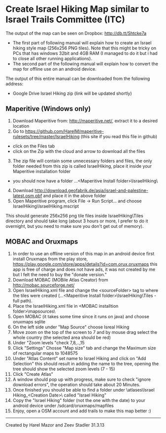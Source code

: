 Create Israel Hiking Map similar to Israel Trails Committee (ITC)
================================

The output of the map can be seen on Dropbox: http://db.tt/Shtcke7a

 * The first part of following manual will explain how to create an Israel hiking style map (256x256 PNG tiles).
Note that this might be tricky on PCs that has windows 32bit and 4GB RAM (I managed to do it but i had to close all other running applications).
 * The second part of the following manual will explain how to convert the map for offline use on an android device.

The output of this entire manual can be downloaded from the following address:
 - Google Drive Israel Hiking zip (link will be updated shortly)

Maperitive (Windows only)
-------------------------

1. Download Maperitive from: http://maperitive.net/, extract it to a desired location
2. Go to https://github.com/HarelM/maperitive-rulesets/tree/master/IsraelHiking (this site if you read this file in github)
 * click on the Files tab
 * click on the Zip with the cloud and arrow to download all the files
3. The zip file will contain some unnecessary folders and files, the only folder needed from this zip is called IsraelHiking, place it inside your Maperitive installation folder
 * you should now have a folder ...\<Maperitive Install folder\>\IsraelHiking\
4. Download http://download.geofabrik.de/asia/israel-and-palestine-latest.osm.pbf and place it in the above folder
5. Open Maperitive program, click File -> Run Script... and choose IsraelHiking\IsraelHiking.mscript

This should generate 256x256 png tile files inside IsraelHiking\Tiles directory and should take long (about 3 hours or more, I prefer to do it overnight, but you need to make sure you don't get out of memory).

MOBAC and Oruxmaps
-------------------------
1. In order to use an offline version of this map in an android device first install Oruxmaps from the play store, 
	https://play.google.com/store/apps/details?id=com.orux.oruxmaps
	this app is free of charge and does not have ads, it was not created by me but I felt the need to buy the "donate version."
2. Download MOBAC (MOBile Atlas Creator) from http://mobac.sourceforge.net/
2. Open IsraelHiking.xml file and change the \<sourceFolder\> tag to where the tiles were created (...\<Maperitive Install folder>\IsraelHiking\Tiles - full path).
3. Place the IsraelHiking.xml file in \<MOBAC installtion folder\>\mapsources\
4. Open MOBAC (it takes some time since it runs on java) and choose oruxmaps sqlite
5. On the left side under "Map Source" choose Isreal Hiking
6. Move zoom on the top of the screen to 7 and by mouse drag select the whole country (the selected area should be red)
7. Under "Zoom levels "check 7,8,..,15
8. Click "Settings" Chosse "Map size" tab and change the Maximum size of rectangular maps to 1048575
9. Under "Atlas Content" set name to Israel Hiking and click on "Add Selection"
	this should result in adding the name to the tree, opening the tree should show the selected zoom levels (7 - 15)
10. Click "Create Atlas"
11. A window should pop up with progress, make sure to check "ignore download errors", the operation should take about 20 Minutes.
12. Once finished you should be able to find a folder under <MOBAC installation folder>\atlases\Israel Hiking_\<Creation Date\>\ called "Israel Hiking" 
13. Copy the "Israel Hiking" folder (not the one with the date) to your android device under /sdcard/oruxmaps/mapfiles
14. Enjoy, open a OSM account and add trails to make this map better :)


-------------------------
Created by Harel Mazor and Zeev Stadler 31.3.13
